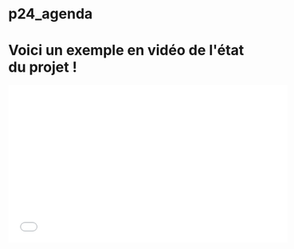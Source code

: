 # p24_agenda

# Voici un exemple en vidéo de l'état du projet !

<iframe width="560" height="315" src="[https://www.youtube.com/embed/VOTRE_CODE](https://youtu.be/Ca6CuINEnvQ?si=WrrOxVdpU1vYuQ6p)" frameborder="0" allow="accelerometer; autoplay; clipboard-write; encrypted-media; gyroscope; picture-in-picture" allowfullscreen></iframe>
